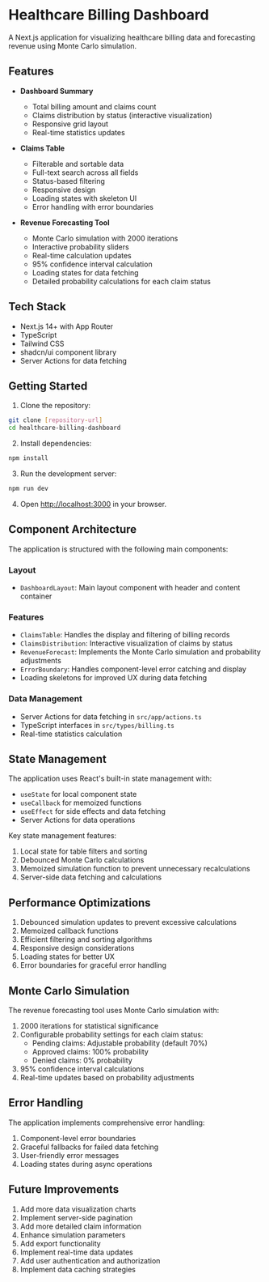 # Healthcare Billing Dashboard

A Next.js application for visualizing healthcare billing data and forecasting revenue using Monte Carlo simulation.

## Features

- **Dashboard Summary**
  - Total billing amount and claims count
  - Claims distribution by status (interactive visualization)
  - Responsive grid layout
  - Real-time statistics updates

- **Claims Table**
  - Filterable and sortable data
  - Full-text search across all fields
  - Status-based filtering
  - Responsive design
  - Loading states with skeleton UI
  - Error handling with error boundaries

- **Revenue Forecasting Tool**
  - Monte Carlo simulation with 2000 iterations
  - Interactive probability sliders
  - Real-time calculation updates
  - 95% confidence interval calculation
  - Loading states for data fetching
  - Detailed probability calculations for each claim status

## Tech Stack

- Next.js 14+ with App Router
- TypeScript
- Tailwind CSS
- shadcn/ui component library
- Server Actions for data fetching

## Getting Started

1. Clone the repository:
```bash
git clone [repository-url]
cd healthcare-billing-dashboard
```

2. Install dependencies:
```bash
npm install
```

3. Run the development server:
```bash
npm run dev
```

4. Open [http://localhost:3000](http://localhost:3000) in your browser.

## Component Architecture

The application is structured with the following main components:

### Layout
- `DashboardLayout`: Main layout component with header and content container

### Features
- `ClaimsTable`: Handles the display and filtering of billing records
- `ClaimsDistribution`: Interactive visualization of claims by status
- `RevenueForecast`: Implements the Monte Carlo simulation and probability adjustments
- `ErrorBoundary`: Handles component-level error catching and display
- Loading skeletons for improved UX during data fetching

### Data Management
- Server Actions for data fetching in `src/app/actions.ts`
- TypeScript interfaces in `src/types/billing.ts`
- Real-time statistics calculation

## State Management

The application uses React's built-in state management with:
- `useState` for local component state
- `useCallback` for memoized functions
- `useEffect` for side effects and data fetching
- Server Actions for data operations

Key state management features:
1. Local state for table filters and sorting
2. Debounced Monte Carlo calculations
3. Memoized simulation function to prevent unnecessary recalculations
4. Server-side data fetching and calculations

## Performance Optimizations

1. Debounced simulation updates to prevent excessive calculations
2. Memoized callback functions
3. Efficient filtering and sorting algorithms
4. Responsive design considerations
5. Loading states for better UX
6. Error boundaries for graceful error handling

## Monte Carlo Simulation

The revenue forecasting tool uses Monte Carlo simulation with:
1. 2000 iterations for statistical significance
2. Configurable probability settings for each claim status:
   - Pending claims: Adjustable probability (default 70%)
   - Approved claims: 100% probability
   - Denied claims: 0% probability
3. 95% confidence interval calculations
4. Real-time updates based on probability adjustments

## Error Handling

The application implements comprehensive error handling:
1. Component-level error boundaries
2. Graceful fallbacks for failed data fetching
3. User-friendly error messages
4. Loading states during async operations

## Future Improvements

1. Add more data visualization charts
2. Implement server-side pagination
3. Add more detailed claim information
4. Enhance simulation parameters
5. Add export functionality
6. Implement real-time data updates
7. Add user authentication and authorization
8. Implement data caching strategies
